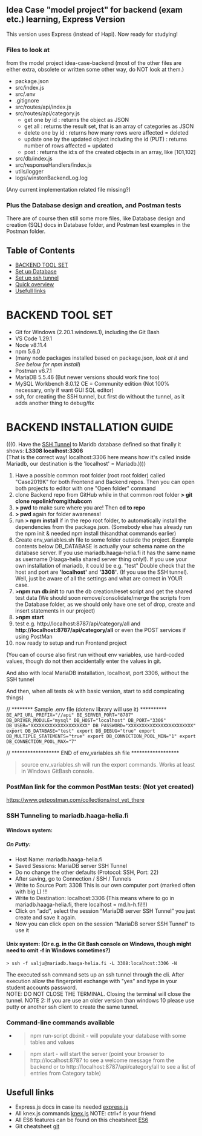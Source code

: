 ## Idea Case "model project" for backend (exam etc.) learning, Express Version
This version uses Express (instead of Hapi). Now ready for studying!

### Files to look at 
from the model project idea-case-backend (most of the other files are either extra, obsolete or written some other way, do NOT look at them.)

- package.json
- src/index.js
- src/.env
- .gitignore
- src/routes/api/index.js
- src/routes/api/category.js
  - get one by id : returns the object as JSON
  - get all : returns the result set, that is an array of categories as JSON
  - delete one by id : returns how many rows were affected = deleted
  - update one by the updated object including the id   (PUT) : returns number of rows affected = updated
  - post : returns the id:s of the created objects in an array, like [101,102] 
- src/db/index.js
- src/responseHandlers/index.js
- utils/logger
- logs/winstonBackendLog.log

(Any current implementation related file missing?)

### Plus the Database design and creation, and Postman tests

There are of course then still some more files, like Database design and creation (SQL) docs in Database folder, and Postman test examples in the Postman folder.


## Table of Contents

- [BACKEND TOOL SET](#backend-tool-set)
- [Set up Database](#set-up-database)
- [Set up ssh tunnel](#set-up-ssh-tunnel)
- [Quick overview](#quick-overview)
- [Usefull links](#usefull-links)

# BACKEND TOOL SET
 - Git for Windows (2.20.1.windows.1), including the Git Bash
 - VS Code 1.29.1
 - Node v8.11.4
 - npm 5.6.0  
 - (many node packages installed based on package.json, *look at it* and *See below for npm install*)
 - Postman v6.7.1
 - MariaDB 5.5.46 (But newer versions should work fine too)
 - MySQL Workbench 8.0.12 CE = Community edition   (Not 100% necessary, only if want GUI SQL editor)
 - ssh, for creating the SSH tunnel, but first do without the tunnel, as it adds another
 thing to debug/fix

# BACKEND INSTALLATION GUIDE

(((0.  Have the [SSH Tunnel](#SSH-Tunneling-to-mariadb.haaga-helia.fi) to Maridb database defined so that finally it shows:  **L3308 localhost:3306**     
(That is the correct way! localhost:3306 here means how it's called inside Mariadb, our destination is the 'localhost' = Mariadb.))))
  1. Have a possible common root folder (root root folder) called "Case2019K" for both Frontend and Backend repos. Then you can open both projects to editor with one "Open folder" command 
  2. clone Backend repo from GitHub while in that common root folder
  **> git clone repolinkfromgithubcom**
  3. **> pwd** to make sure where you are!  Then **cd to repo**
  4. **> pwd** again for folder awareness! 
  5. run **> npm install** if in the repo root folder, to automatically install the dependencies from the package.json. (Somebody else has already run the npm init & needed npm install thisandthat commands earlier)
  6. Create env_variables.sh file to some folder outside the project. Example contents below
    DB_DATABASE is actually your schema name on the database server. If you use mariadb.haaga-helia.fi it has the same name as username (Haaga-helia shared server thing only!). If you use your own installation of mariadb, it could be e.g. "test" Double check that the host and port are **'localhost'** and **'3308'**. (If you use the SSH tunnel).
    Well, just be aware of all the settings and what are correct in YOUR case.
  7. **>npm run db:init** to run the db creation/reset script and get the shared test data (We should soon remove/consolidate/merge the scripts from the Database folder, as we should only have one set of drop, create and insert statements in our project)
  8. **>npm start**
  9. test e.g. http://localhost:8787/api/category/all and **http://localhost:8787/api/category/all** 
     or even the POST services if using PostMan
  10. now ready to setup and run Frontend project

  (You can of course also first run without env variables, use hard-coded values,
  though do not then accidentally enter the values in git.

  And also with local MariaDB installation, localhost, port 3306, without
  the SSH tunnel
  
  And then, when all tests ok with basic version, start to add compicating things)

// ******** Sample .env file (dotenv library will use it) **********
`
BE_API_URL_PREFIX="//api"
BE_SERVER_PORT="8787"
DB_DRIVER_MODULE="mysql"
DB_HOST="localhost"
DB_PORT="3306"
DB_USER="XXXXXXXXXXXXXXXXXXXXX"
DB_PASSWORD="XXXXXXXXXXXXXXXXXXXXXXXX"
export DB_DATABASE="test"
export DB_DEBUG="true"
export DB_MULTIPLE_STATEMENTS="true"
export DB_CONNECTION_POOL_MIN="1"
export DB_CONNECTION_POOL_MAX="7"
`

// ******************  END of env_variables.sh file   ******************

> source env_variables.sh           will run the export commands. Works at least in Windows GitBash console.

### PostMan link for the common PostMan tests:  (Not yet created)

https://www.getpostman.com/collections/not_yet_there

### SSH Tunneling to mariadb.haaga-helia.fi
	
#### Windows system: <br>
 ##### On Putty: <br>
 - Host Name: mariadb.haaga-helia.fi <br>		
 - Saved Sessions: MariaDB server SSH Tunnel <br>
 - Do no change the other defaults (Protocol: SSH, Port: 22) <br>
 - After saving, go to Connection / SSH / Tunnels <br>
 - Write to Source Port: 3308          This is our own computer port (marked often with big L) !!! <br>         
 - Write to Destination: localhost:3306 (This means where to go in mariadb.haaga-helia.fi, there localhost = md.h-h.fi!!!) <br> 
 - Click on “add”, select the session “MariaDB server SSH Tunnel” you just create and save it again. <br>
 - Now you can click open on the session “MariaDB server SSH Tunnel” to use it <br>
    
#### Unix system: (Or e.g. in the Git Bash console on Windows, though might need to omit -f in Windows sometimes?)<br>
	> ssh -f valju@mariadb.haaga-helia.fi -L 3308:localhost:3306 -N

The executed ssh command sets up an ssh tunnel through the cli. After execution allow the fingerprint exchange with "yes" and type in your student accounts password.<br>
NOTE: DO NOT CLOSE THE TERMINAL. Closing the terminal will close the tunnel.
NOTE 2: If you are use an older version than windows 10 please use putty or another ssh client to create the same tunnel.

### Command-line commands available
* > npm run-script db:init - will populate your database with some tables and values
* > npm start - will start the server (point your browser to http://localhost:8787 to see a welcome message from the backend or to http://localhost:8787/api/category/all to see a list of entries from Category table)

## Usefull links

* Express.js docs in case its needed [express.js](https://expressjs.com/)
* All knex.js commands [knex.js](https://knexjs.org/) NOTE: ctrl+f is your friend
* All ES6 features can be found on this cheatsheet [ES6](https://gist.github.com/vasco3/22b09ef0ca5e0f8c5996)
* Git cheatsheet [git](https://www.git-tower.com/blog/git-cheat-sheet)
